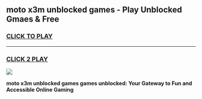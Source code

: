 
## moto x3m unblocked games - Play Unblocked Gmaes & Free
<h3>
<a href="https://premium.freeplayer.one?title=moto_x3m_unblocked_games&ref=20F">CLICK TO PLAY</a></h3>
<hr>

<h3>
<a href="https://premium.freeplayer.one?title=moto_x3m_unblocked_games&ref=20F">CLICK 2 PLAY</a>
  
</h3>

<a href="https://premium.freeplayer.one?title=moto_x3m_unblocked_games&ref=20F/"><img src="https://clearcache.store/games.png"></a>


**moto x3m unblocked games games unblocked: Your Gateway to Fun and Accessible Online Gaming**
